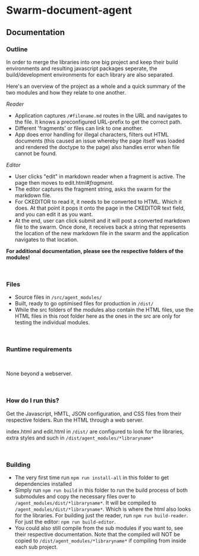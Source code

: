 # Swarm-document-agent

## Documentation

### Outline ###

In order to merge the libraries into one big project and keep their build environments and resulting javascript packages seperate, the build/development environments for each library are also separated.

Here's an overview of the project as a whole and a quick summary of the two modules and how they relate to one another.

*Reader*
* Application captures ``/#filename.md`` routes in the URL and navigates to the file. It knows a preconfigured URL-prefix to get the correct path.
* Different 'fragments' or files can link to one another.
* App does error handling for illegal characters, filters out HTML documents (this caused an issue whereby the page itself was loaded and rendered the doctype to the page) also handles error when file cannot be found.

*Editor*
* User clicks "edit" in markdown reader when a fragment is active. The page then moves to edit.html#*fragment*.
* The editor captures the fragment string, asks the swarm for the markdown file.
* For CKEDITOR to read it, it needs to be converted to HTML. Which it does. At that point it pops it onto the page in the CKEDITOR text field, and you can edit it as you want.
* At the end, user can click submit and it will post a converted markdown file to the swarm. Once done, it receives back a string that represents the location of the new markdown file in the swarm and the application navigates to that location.

**For additional documentation, please see the respective folders of the modules!**

<br />

### Files ####
* Source files in ``/src/agent_modules/``
* Built, ready to go optimised files for production in ``/dist/``
* While the src folders of the modules also contain the HTML files, use the HTML files in this root folder here as the ones in the src are only for testing the individual modules.

<br />

### Runtime requirements ###

<br />

None beyond a webserver.

<br />

### How do I run this? ###
Get the Javascript, HMTL, JSON configuration, and CSS files from their respective folders.
Run the HTML through a web server.

index.html and edit.html in ``/dist/`` are configured to look for the libraries, extra styles and such in ``/dist/agent_modules/*libraryname*``

<br />

### Building ####
* The very first time run ``npm run install-all`` in this folder to get dependencies installed
* Simply run ``npm run build`` in this folder  to run the build process of both submodules and copy the necessary files over to ``/agent_modules/dist/*libraryname*``. It will be compiled to ``/agent_modules/dist/*libraryname*``. Which is where the html also looks for the libraries. For building just the reader, run ``npm run build-reader``. For just the editor: ``npm run build-editor``.
* You could also still compile from the sub modules if you want to, see their respective documentation. Note that the compiled will NOT be copied to ``/dist/agent_modules/*libraryname*`` if compiling from inside each sub project.
